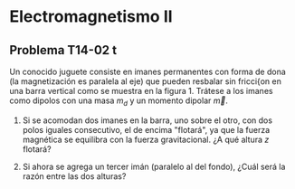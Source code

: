 # Electromagnetismo II
## Problema T14-02 t

Un conocido juguete consiste en imanes permanentes con forma de dona (la
magnetización es paralela al eje) que pueden resbalar sin fricci{on en una
barra vertical como se muestra en la figura 1. Trátese a los imanes como
dipolos con una masa $`m_d`$ y un momento dipolar $`\vec{m}`$.

1. Si se acomodan dos imanes en la barra, uno sobre el otro, con dos polos
iguales consecutivo, el de encima "flotará", ya que la fuerza magnética se
equilibra con la fuerza gravitacional. ¿A qué altura $`z`$ flotará?

2. Si ahora se agrega un tercer imán (paralelo al del fondo), ¿Cuál será la
razón entre las dos alturas?
